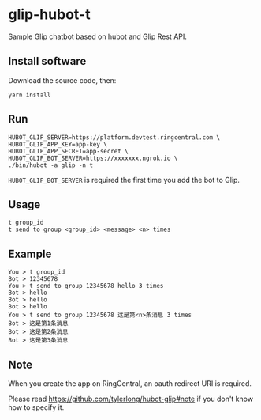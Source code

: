 # glip-hubot-t

Sample Glip chatbot based on hubot and Glip Rest API.


## Install software

Download the source code, then:

```
yarn install
```


## Run

```
HUBOT_GLIP_SERVER=https://platform.devtest.ringcentral.com \
HUBOT_GLIP_APP_KEY=app-key \
HUBOT_GLIP_APP_SECRET=app-secret \
HUBOT_GLIP_BOT_SERVER=https://xxxxxxx.ngrok.io \
./bin/hubot -a glip -n t
```

`HUBOT_GLIP_BOT_SERVER` is required the first time you add the bot to Glip.



## Usage

```
t group_id
t send to group <group_id> <message> <n> times
```


## Example

```
You > t group_id
Bot > 12345678
You > t send to group 12345678 hello 3 times
Bot > hello
Bot > hello
Bot > hello
You > t send to group 12345678 这是第<n>条消息 3 times
Bot > 这是第1条消息
Bot > 这是第2条消息
Bot > 这是第3条消息
```


## Note

When you create the app on RingCentral, an oauth redirect URI is required.

Please read https://github.com/tylerlong/hubot-glip#note if you don't know how to specify it.
